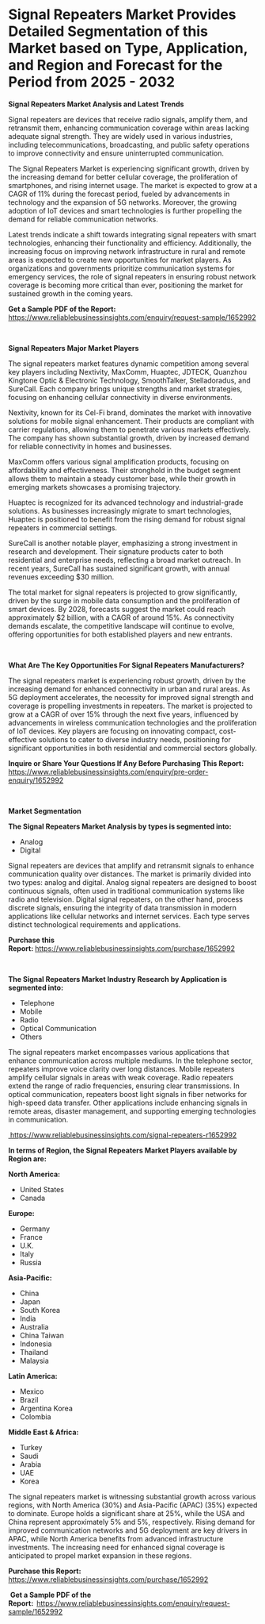<p><h1>Signal Repeaters Market Provides Detailed Segmentation of this Market based on Type, Application, and Region and Forecast for the Period from 2025 - 2032</h1></p><p><strong>Signal Repeaters Market Analysis and Latest Trends</strong></p>
<p><p>Signal repeaters are devices that receive radio signals, amplify them, and retransmit them, enhancing communication coverage within areas lacking adequate signal strength. They are widely used in various industries, including telecommunications, broadcasting, and public safety operations to improve connectivity and ensure uninterrupted communication.</p><p>The Signal Repeaters Market is experiencing significant growth, driven by the increasing demand for better cellular coverage, the proliferation of smartphones, and rising internet usage. The market is expected to grow at a CAGR of 11% during the forecast period, fueled by advancements in technology and the expansion of 5G networks. Moreover, the growing adoption of IoT devices and smart technologies is further propelling the demand for reliable communication networks.</p><p>Latest trends indicate a shift towards integrating signal repeaters with smart technologies, enhancing their functionality and efficiency. Additionally, the increasing focus on improving network infrastructure in rural and remote areas is expected to create new opportunities for market players. As organizations and governments prioritize communication systems for emergency services, the role of signal repeaters in ensuring robust network coverage is becoming more critical than ever, positioning the market for sustained growth in the coming years.</p></p>
<p><strong>Get a Sample PDF of the Report:&nbsp;</strong> <a href="https://www.reliablebusinessinsights.com/enquiry/request-sample/1652992?utm_campaign=3530&utm_medium=2&utm_source=Github&utm_content=ia&utm_term=16042025&utm_id=signal-repeaters">https://www.reliablebusinessinsights.com/enquiry/request-sample/1652992</a></p>
<p>&nbsp;</p>
<p><strong>Signal Repeaters Major Market Players</strong></p>
<p><p>The signal repeaters market features dynamic competition among several key players including Nextivity, MaxComm, Huaptec, JDTECK, Quanzhou Kingtone Optic & Electronic Technology, SmoothTalker, Stelladoradus, and SureCall. Each company brings unique strengths and market strategies, focusing on enhancing cellular connectivity in diverse environments.</p><p>Nextivity, known for its Cel-Fi brand, dominates the market with innovative solutions for mobile signal enhancement. Their products are compliant with carrier regulations, allowing them to penetrate various markets effectively. The company has shown substantial growth, driven by increased demand for reliable connectivity in homes and businesses.</p><p>MaxComm offers various signal amplification products, focusing on affordability and effectiveness. Their stronghold in the budget segment allows them to maintain a steady customer base, while their growth in emerging markets showcases a promising trajectory.</p><p>Huaptec is recognized for its advanced technology and industrial-grade solutions. As businesses increasingly migrate to smart technologies, Huaptec is positioned to benefit from the rising demand for robust signal repeaters in commercial settings.</p><p>SureCall is another notable player, emphasizing a strong investment in research and development. Their signature products cater to both residential and enterprise needs, reflecting a broad market outreach. In recent years, SureCall has sustained significant growth, with annual revenues exceeding $30 million.</p><p>The total market for signal repeaters is projected to grow significantly, driven by the surge in mobile data consumption and the proliferation of smart devices. By 2028, forecasts suggest the market could reach approximately $2 billion, with a CAGR of around 15%. As connectivity demands escalate, the competitive landscape will continue to evolve, offering opportunities for both established players and new entrants.</p></p>
<p>&nbsp;</p>
<p><strong>What Are The Key Opportunities For Signal Repeaters Manufacturers?</strong></p>
<p><p>The signal repeaters market is experiencing robust growth, driven by the increasing demand for enhanced connectivity in urban and rural areas. As 5G deployment accelerates, the necessity for improved signal strength and coverage is propelling investments in repeaters. The market is projected to grow at a CAGR of over 15% through the next five years, influenced by advancements in wireless communication technologies and the proliferation of IoT devices. Key players are focusing on innovating compact, cost-effective solutions to cater to diverse industry needs, positioning for significant opportunities in both residential and commercial sectors globally.</p></p>
<p><strong>Inquire or Share Your Questions If Any Before Purchasing This Report:</strong> <a href="https://www.reliablebusinessinsights.com/enquiry/pre-order-enquiry/1652992?utm_campaign=3530&utm_medium=2&utm_source=Github&utm_content=ia&utm_term=16042025&utm_id=signal-repeaters">https://www.reliablebusinessinsights.com/enquiry/pre-order-enquiry/1652992</a></p>
<p>&nbsp;</p>
<p><strong>Market Segmentation</strong></p>
<p><strong>The Signal Repeaters Market Analysis by types is segmented into:</strong></p>
<p><ul><li>Analog</li><li>Digital</li></ul></p>
<p><p>Signal repeaters are devices that amplify and retransmit signals to enhance communication quality over distances. The market is primarily divided into two types: analog and digital. Analog signal repeaters are designed to boost continuous signals, often used in traditional communication systems like radio and television. Digital signal repeaters, on the other hand, process discrete signals, ensuring the integrity of data transmission in modern applications like cellular networks and internet services. Each type serves distinct technological requirements and applications.</p></p>
<p><strong>Purchase this Report:&nbsp;</strong><a href="https://www.reliablebusinessinsights.com/purchase/1652992?utm_campaign=3530&utm_medium=2&utm_source=Github&utm_content=ia&utm_term=16042025&utm_id=signal-repeaters">https://www.reliablebusinessinsights.com/purchase/1652992</a></p>
<p>&nbsp;</p>
<p><strong>The Signal Repeaters Market Industry Research by Application is segmented into:</strong></p>
<p><ul><li>Telephone</li><li>Mobile</li><li>Radio</li><li>Optical Communication</li><li>Others</li></ul></p>
<p><p>The signal repeaters market encompasses various applications that enhance communication across multiple mediums. In the telephone sector, repeaters improve voice clarity over long distances. Mobile repeaters amplify cellular signals in areas with weak coverage. Radio repeaters extend the range of radio frequencies, ensuring clear transmissions. In optical communication, repeaters boost light signals in fiber networks for high-speed data transfer. Other applications include enhancing signals in remote areas, disaster management, and supporting emerging technologies in communication.</p></p>
<p><a href="https://www.reliablebusinessinsights.com/signal-repeaters-r1652992?utm_campaign=3530&utm_medium=2&utm_source=Github&utm_content=ia&utm_term=16042025&utm_id=signal-repeaters">&nbsp;https://www.reliablebusinessinsights.com/signal-repeaters-r1652992</a></p>
<p><strong>In terms of Region, the Signal Repeaters Market Players available by Region are:</strong></p>
<p>
    <p> <strong> North America: </strong>
        <ul>
            <li>United States</li>
            <li>Canada</li>
        </ul>
        </p> 
    <p> <strong> Europe: </strong>
        <ul>
            <li>Germany</li>
            <li>France</li>
            <li>U.K.</li>
            <li>Italy</li>
            <li>Russia</li>
        </ul>
        </p> 
    <p> <strong> Asia-Pacific: </strong>
        <ul>
            <li>China</li>
            <li>Japan</li>
            <li>South Korea</li>
            <li>India</li>
            <li>Australia</li>
            <li>China Taiwan</li>
            <li>Indonesia</li>
            <li>Thailand</li>
            <li>Malaysia</li>
        </ul>
        </p> 
    <p> <strong> Latin America: </strong>
        <ul>
            <li>Mexico</li>
            <li>Brazil</li>
            <li>Argentina Korea</li>
            <li>Colombia</li>
        </ul>
        </p> 
    <p> <strong> Middle East & Africa: </strong>
        <ul>
            <li>Turkey</li>
            <li>Saudi</li>
            <li>Arabia</li>
            <li>UAE</li>
            <li>Korea</li>
        </ul>
    </p>
    </p>
<p><p>The signal repeaters market is witnessing substantial growth across various regions, with North America (30%) and Asia-Pacific (APAC) (35%) expected to dominate. Europe holds a significant share at 25%, while the USA and China represent approximately 5% and 5%, respectively. Rising demand for improved communication networks and 5G deployment are key drivers in APAC, while North America benefits from advanced infrastructure investments. The increasing need for enhanced signal coverage is anticipated to propel market expansion in these regions.</p></p>
<p><strong>Purchase this Report: </strong><a href="https://www.reliablebusinessinsights.com/purchase/1652992?utm_campaign=3530&utm_medium=2&utm_source=Github&utm_content=ia&utm_term=16042025&utm_id=signal-repeaters">https://www.reliablebusinessinsights.com/purchase/1652992</a></p>
<p>&nbsp;<strong>Get a Sample PDF of the Report:&nbsp;&nbsp;</strong><a href="https://www.reliablebusinessinsights.com/enquiry/request-sample/1652992?utm_campaign=3530&utm_medium=2&utm_source=Github&utm_content=ia&utm_term=16042025&utm_id=signal-repeaters">https://www.reliablebusinessinsights.com/enquiry/request-sample/1652992</a></p>
<p><strong></strong></p>
<p><p></p><p></p><p></p></p>